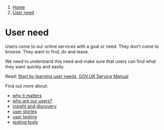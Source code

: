 1.  [Home](/)
2.  [User need](#)

# User need

Users come to our online services with a goal or need. They don't come to browse. They want to find, do and leave.

We need to understand this need and make sure that users can find what they want quickly and easily.

Read: [Start by learning user needs, GOV.UK Service Manual](https:/www.gov.uk/service-manual/user-research/start-by-learning-user-needs)

Find out more about:

*   [why it matters](why-it-matters)
*   [who are our users?](who-are-our-users)
*   [insight and discovery](insight-and-discovery)
*   [user stories](user-stories)
*   [user testing](user-testing)
*   [testing tools](testing-tools)
